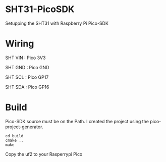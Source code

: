 # SHT31-PicoSDK

Setupping the SHT31 with Raspberry Pi Pico-SDK

# Wiring

SHT VIN : Pico 3V3

SHT GND : Pico GND

SHT SCL : Pico GP17

SHT SDA : Pico GP16

# Build

Pico-SDK source must be on the Path. I created the project using the pico-project-generator.

```
cd build
cmake ..
make
```

Copy the uf2 to your Rasperrypi Pico
